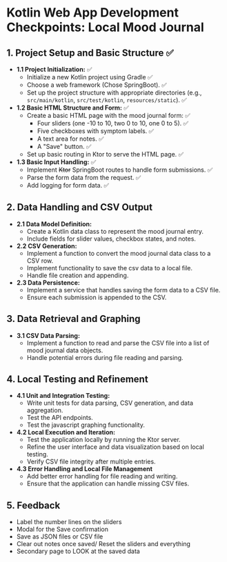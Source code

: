 # Kotlin Web App Development Checkpoints: Local Mood Journal

## 1. Project Setup and Basic Structure ✅

* **1.1 Project Initialization:** ✅
    * Initialize a new Kotlin project using Gradle  ✅
    * Choose a web framework (Chose SpringBoot). ✅
    * Set up the project structure with appropriate directories (e.g., `src/main/kotlin`, `src/test/kotlin`, `resources/static`). ✅
* **1.2 Basic HTML Structure and Form:** ✅
    * Create a basic HTML page with the mood journal form: ✅
        * Four sliders (one -10 to 10, two 0 to 10, one 0 to 5). ✅
        * Five checkboxes with symptom labels. ✅
        * A text area for notes. ✅ 
        * A "Save" button. ✅
    * Set up basic routing in Ktor to serve the HTML page. ✅
* **1.3 Basic Input Handling:** ✅
    * Implement ~~Ktor~~ SpringBoot routes to handle form submissions. ✅
    * Parse the form data from the request. ✅
    * Add logging for form data. ✅

## 2. Data Handling and CSV Output

* **2.1 Data Model Definition:**
    * Create a Kotlin data class to represent the mood journal entry.
    * Include fields for slider values, checkbox states, and notes.
* **2.2 CSV Generation:**
    * Implement a function to convert the mood journal data class to a CSV row.
    * Implement functionality to save the csv data to a local file.
    * Handle file creation and appending.
* **2.3 Data Persistence:**
    * Implement a service that handles saving the form data to a CSV file.
    * Ensure each submission is appended to the CSV.

## 3. Data Retrieval and Graphing

* **3.1 CSV Data Parsing:**
    * Implement a function to read and parse the CSV file into a list of mood journal data objects.
    * Handle potential errors during file reading and parsing.

## 4. Local Testing and Refinement

* **4.1 Unit and Integration Testing:**
    * Write unit tests for data parsing, CSV generation, and data aggregation.
    * Test the API endpoints.
    * Test the javascript graphing functionality.
* **4.2 Local Execution and Iteration:**
    * Test the application locally by running the Ktor server.
    * Refine the user interface and data visualization based on local testing.
    * Verify CSV file integrity after multiple entries.
* **4.3 Error Handling and Local File Management**
    * Add better error handling for file reading and writing.
    * Ensure that the application can handle missing CSV files.

## 5. Feedback

* Label the number lines on the sliders
* Modal for the Save confirmation 
* Save as JSON files or CSV file
* Clear out notes once saved/ Reset the sliders and everything
* Secondary page to LOOK at the saved data

